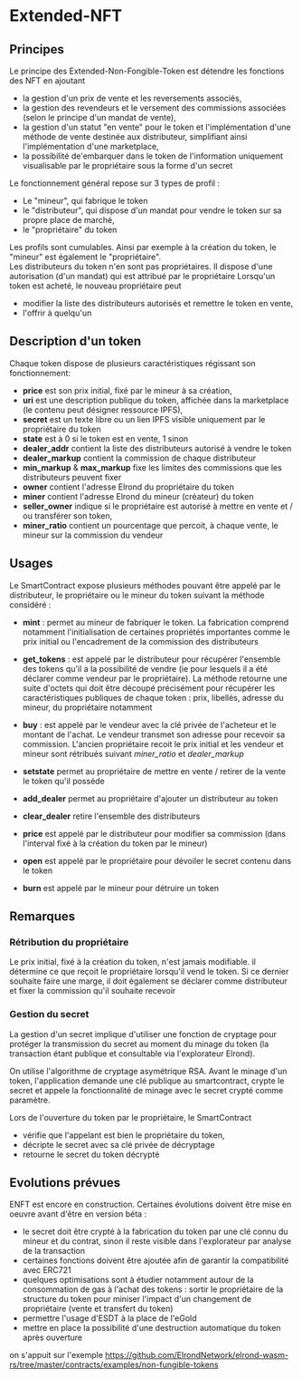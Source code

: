 # Extended-NFT
## Principes
Le principe des Extended-Non-Fongible-Token est détendre les fonctions des NFT en ajoutant 
* la gestion d'un prix de vente et les reversements associés,
* la gestion des revendeurs et le versement des commissions associées (selon le principe d'un mandat de vente),
* la gestion d'un statut "en vente" pour le token et l'implémentation d'une méthode de vente destinée aux distributeur, simplifiant ainsi l'implémentation d'une marketplace,
* la possibilité de'embarquer dans le token de l'information uniquement visualisable par le propriétaire sous la forme d'un secret

Le fonctionnement général repose sur 3 types de profil :
* Le "mineur", qui fabrique le token
* le "distributeur", qui dispose d'un mandat pour vendre le token sur sa propre place de marché,
* le "propriétaire" du token
    
Les profils sont cumulables. Ainsi par exemple à la création du token, le "mineur" est également le "propriétaire".  
Les distributeurs du token n'en sont pas propriétaires. Il dispose d'une autorisation (d'un mandat) qui est attribué par le propriétaire
Lorsqu'un token est acheté, le nouveau propriétaire peut 
* modifier la liste des distributeurs autorisés et remettre le token en vente,
* l'offrir à quelqu'un
    
## Description d'un token
Chaque token dispose de plusieurs caractéristiques régissant son fonctionnement:
* **price** est son prix initial, fixé par le mineur à sa création,
* **uri** est une description publique du token, affichée dans la marketplace (le contenu peut désigner ressource IPFS),
* **secret** est un texte libre ou un lien IPFS visible uniquement par le propriétaire du token
* **state** est à 0 si le token est en vente, 1 sinon
* **dealer_addr** contient la liste des distributeurs autorisé à vendre le token
* **dealer_markup** contient la commission de chaque distributeur
* **min_markup** & **max_markup** fixe les limites des commissions que les distributeurs peuvent fixer
* **owner** contient l'adresse Elrond du propriétaire du token
* **miner** contient l'adresse Elrond du mineur (créateur) du token
* **seller_owner** indique si le propriétaire est autorisé à mettre en vente et / ou transférer son token,
* **miner_ratio** contient un pourcentage que percoit, à chaque vente, le mineur sur la commission du vendeur    

## Usages
Le SmartContract expose plusieurs méthodes pouvant être appelé par le distributeur, 
le propriétaire ou le mineur du token suivant la méthode considéré :
  
* **mint** : permet au mineur de fabriquer le token. La fabrication comprend notamment
l'initialisation de certaines propriétés importantes comme le prix initial ou l'encadrement de la commission des distributeurs

* **get_tokens** : est appelé par le distributeur pour récupérer l'ensemble des tokens qu'il a la possibilité de vendre (ie
pour lesquels il a été déclarer comme vendeur par le propriétaire). La méthode retourne une suite d'octets qui doit être découpé
précisément pour récupérer les caractéristiques publiques de chaque token : prix, libellés, adresse du mineur, du propriétaire notamment
 
* **buy** : est appelé par le vendeur avec la clé privée de l'acheteur et le montant de l'achat. Le vendeur transmet son adresse
pour recevoir sa commission. L'ancien propriétaire recoit le prix initial et les vendeur et mineur sont rétribués suivant 
*miner_ratio* et *dealer_markup*

* **setstate** permet au propriétaire de mettre en vente / retirer de la vente le token qu'il posséde

* **add_dealer** permet au propriétaire d'ajouter un distributeur au token
* **clear_dealer** retire l'ensemble des distributeurs

* **price** est appelé par le distributeur pour modifier sa commission (dans l'interval fixé à la création du token par le mineur)

* **open** est appelé par le propriétaire pour dévoiler le secret contenu dans le token

* **burn** est appelé par le mineur pour détruire un token


## Remarques
### Rétribution du propriétaire
Le prix initial, fixé à la création du token, n'est jamais modifiable. 
il détermine ce que reçoit le propriétaire lorsqu'il vend le token. 
Si ce dernier souhaite faire une marge, il doit également se déclarer 
comme distributeur et fixer la commission qu'il souhaite recevoir
### Gestion du secret
La gestion d'un secret implique d'utiliser une fonction de cryptage pour protéger la transmission du secret au
moment du minage du token (la transaction étant publique et consultable via l'explorateur Elrond).

On utilise l'algorithme de cryptage asymétrique RSA. Avant le minage d'un token, l'application 
demande une clé publique au smartcontract, crypte le secret et appele la fonctionnalité de minage avec le secret crypté comme paramètre.

Lors de l'ouverture du token par le propriétaire, le SmartContract 
*  vérifie que l'appelant est bien le propriétaire du token,
*  décripte le secret avec sa clé privée de décryptage
*  retourne le secret du token décrypté




## Evolutions prévues
ENFT est encore en construction. Certaines évolutions doivent être mise en oeuvre avant d'être en version béta :
* le secret doit être crypté à la fabrication du token par une clé connu du mineur et du contrat, 
sinon il reste visible dans l'explorateur par analyse de la transaction
* certaines fonctions doivent être ajoutée afin de garantir la compatibilité avec ERC721
* quelques optimisations sont à étudier notamment autour de la consommation de gas à l'achat des tokens : sortir le propriétaire de la structure
du token pour miniser l'impact d'un changement de propriétaire (vente et transfert du token) 
* permettre l'usage d'ESDT à la place de l'eGold
* mettre en place la possibilité d'une destruction automatique du token après ouverture


on s'appuit sur l'exemple https://github.com/ElrondNetwork/elrond-wasm-rs/tree/master/contracts/examples/non-fungible-tokens
